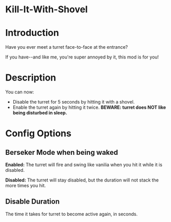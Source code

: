 # Kill-It-With-Shovel

# Introduction

Have you ever meet a turret face-to-face at the entrance?

If you have--and like me, you're super annoyed by it, this mod is for you! 

# Description
You can now:
- Disable the turret for 5 seconds by hitting it with a shovel.
- Enable the turret again by hitting it twice.  **BEWARE: turret does NOT like being disturbed in sleep.**

# Config Options

## Berseker Mode when being waked

**Enabled:** The turret will fire and swing like vanilia when you hit it while it is disabled.


**Disabled:** The turret will stay disabled, but the duration will not stack the more times you hit.


## Disable Duration

The time it takes for turret to become active again, in seconds.